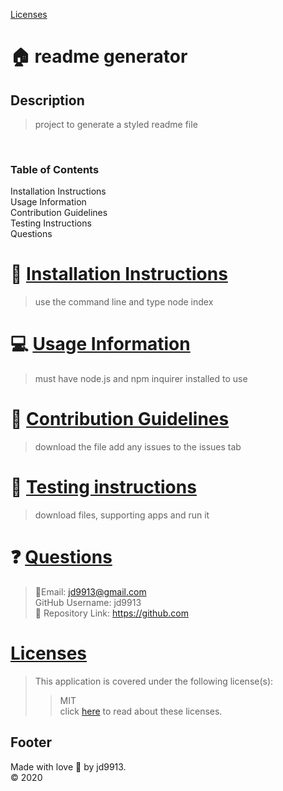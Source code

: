 

[Licenses](https://img.shields.io/badge/License-MIT-blue.svg)

:house: readme generator <br>
==

Description
--
>project to generate a styled readme file<br>
<br>

### Table of Contents
<a name ="install">Installation Instructions</a><br>
<a name ="usage">Usage Information</a><br>
<a name ="contribute">Contribution Guidelines</a><br>
<a name ="test">Testing Instructions</a><br>
<a name ="quest">Questions</a><br>

:memo: [Installation Instructions](#install)
========
>use the command line and type node index

:computer: [Usage Information](#usage)
===
>must have node.js and npm inquirer installed to use

:incoming_envelope: [Contribution Guidelines](#contribute)
==
>download the file add any issues to the issues tab

:notebook: [Testing instructions](#test)
==
>download files, supporting apps and run it

:question: [Questions](#quest)
==
>:email:Email: jd9913@gmail.com<br>
>GitHub Username: jd9913<br>
>:link: Repository Link: https://github.com<br>

[Licenses](#license)
==
>This application is covered under the following license(s): <br>
>>MIT<br>
>>click [here](https://choosealicense.com/licenses/) to read about these licenses.

Footer
--

Made with love :gift_heart: by jd9913.<br>:copyright: 2020

        
